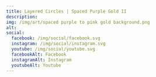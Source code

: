 ```yaml
---
title: Layered Circles | Spaced Purple Gold II
description: 
img: /img/art/spaced purple to pink gold background.png
alt: 
social:
  facebook: /img/social/facebook.svg
  instagram: /img/social/instagram.svg
  youtube: /img/social/youtube.svg
  facebookAlt: Facebook
  instagramAlt: Instagram
  youtubeAlt: Youtube
---
```

